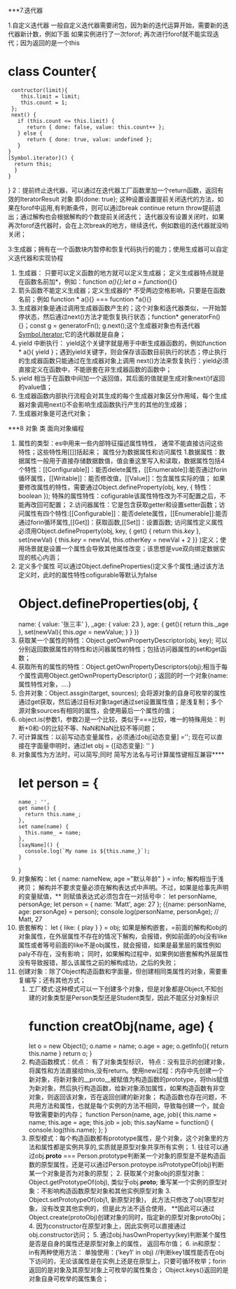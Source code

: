 
***7.迭代器

1.自定义迭代器 一般自定义迭代器需要闭包，因为新的迭代运算开始，需要新的迭代器新计数，例如下面 如果实例进行了一次forof; 再次进行forof就不能实现迭代；因为返回的是一个this 
 # class Counter{
     contructor(limit){
        this.limit = limit;
        this.count = 1;
     };
     next() { 
       if (this.count <= this.limit) { 
          return { done: false, value: this.count++ }; 
       } else { 
          return { done: true, value: undefined }; 
       } 
    } 
    [Symbol.iterator]() { 
      return this; 
      }
    }
  }
2：提前终止迭代器，可以通过在迭代器工厂函数里加一个return函数，返回有效的IteratorResult 对象 即{done: true}; 这种设置设置提前关闭迭代的方法，如果在forof中运用,有判断条件，则可以通过break continue return throw提前退出；通过解构也会根据解构的个数提前关闭迭代； 迭代器没有设置关闭时，如果再次forof迭代器时，会在上次break的地方，继续迭代，例如数组的迭代器就没哟关闭；
    
3:生成器；拥有在一个函数块内暂停和恢复代码执行的能力；使用生成器可以自定义迭代器和实现协程
   1. 生成器： 只要可以定义函数的地方就可以定义生成器； 定义生成器特点就是在函数名前加*，例如：function *a(){};let a = function*(){}
   2. 箭头函数不能定义生成器；定义生成器的* 不受两边空格影响，只要是在函数名前；例如 function * a(){} === fucntion *a(){}
   3. 生成器对象是通过调用生成器函数产生的；这个对象和迭代器类似，一开始暂停状态，然后通过next()方法才能恢复执行状态；function* generatorFn() {}；const g = generatorFn(); g.next();这个生成器对象也有迭代器[Symbol.iterator]();它的迭代器就是自身；
   4. yield 中断执行： yield这个关键字就是用于中断生成器函数的，例如function * a(){ yield }；遇到yield关键字，则会保存该函数目前执行的状态；停止执行的生成器函数只能通过在生成器对象上调用 next()方法来恢复执行：yield必须直接定义在函数中，不能嵌套在非生成器函数的函数中；
   5. yield 相当于在函数中间加一个返回值，其后面的值就是生成对象next()f返回的value值；
   6. 生成器函数内部执行流程会对其生成的每个生成器对象区分作用域，每个生成器对象调用next()不会影响生成函数执行产生的其他的生成器；
   7. 生成器对象是可迭代对象；
   
***8 对象 类 面向对象编程

1. 属性的类型：es中用来一些内部特征描述属性特性， 通常不能直接访问这些特性；这些特性用[[]]括起来； 属性分为数据属性和访问属性
   1.数据属性：数据属性一般用于直接存储数据数值，值会重这里写入和读取，数据属性包括4个特性：[[Configurable]]：能否delete属性，[[Enumerable]]:能否通过forin循环属性，[[Writable]]：能否修改值，[[Value]]：包含属性实际的值； 如果要修改属性的特性，需要通过Object.defineProperty(obj, key, { 特性： boolean }); 特殊的属性特性：cofigurable该属性特性改为不可配置之后，不能再改回可配置；
   2.访问器属性：它是包含获取getter和设置setter函数；访问属性有四个特性:[[Configurable]]：能否delete属性，[[Enumerable]]:能否通过forin循环属性,[[Get]]：获取函数,[[Set]]：设置函数; 访问属性定义属性必须用Object.defineProperty(obj, key, { get() { return this._key_ }, set(newVal) { this._key_ = newVal, this.otherKey = newVal + 2 }} )定义；使用场景就是设置一个属性会导致其他属性改变；该思想是vue双向绑定数据实现的核心内涵；
2. 定义多个属性
   可以通过Object.defineProperties()定义多个属性;通过该方法定义时，此时的属性特性cofigurable等默认为false
   # Object.defineProperties(obj, {
     name: {
       value: '张三丰'
     },
     _age: {
       value: 23
     },
     age: {
       get(){
         return this._age   
       },
       set(newVal){
         this._age_ = newValue;
       }
     }
   })
3. 获取某一个属性的特性：Object.getOwnPropertyDescriptor(obj, key); 可以分别返回数据属性的特性和访问器属性的特性；包括访问器属性的set和get函数；
4. 获取所有的属性的特性：Object.getOwnPropertyDescriptors(obj);相当于每个属性调用Object.getOwnPropertyDescriptor()；返回的时一个对象{name: 属性特性对象，....}
5. 合并对象：Object.assgin(target, sources); 会将源对象的自身可枚举的属性通过get获取，然后通过目标对象taget通过set设置属性值；是浅复制；多个源对象sources有相同的属性，会使用最后一个属性的值；
6. object.is(参数1，参数2)是一个比较，类似于===比较，唯一的特殊用处：判断+0和-0的比较不等、NaN和NaN比较不等问题；
7. 可计算属性：以前写动态变量属性，必须通过obj[动态变量] =''; 现在可以直接在字面量申明时，通过let obj = {[动态变量]: '' }
8. 对象属性为方法时，可以简写;同时 简写方法名与可计算属性键相互兼容****
   #  let person = { 
       name_: '', 
       get name() { 
         return this.name_; 
       }, 
       set name(name) { 
         this.name_ = name; 
       }, 
       [sayName]() { 
         console.log(`My name is ${this.name_}`); 
       } 
      }
9. 对象解构：let { name: nameNew, age ="默认年龄" } = info;  解构相当于浅拷贝；
   解构并不要求变量必须在解构表达式中声明。不过，如果是给事先声明的变量赋值，** 则赋值表达式必须包含在一对括号中：
   let personName, personAge; 
   let person = { 
    name: 'Matt', 
    age: 27 
   }; 
   ({name: personName, age: personAge} = person); 
   console.log(personName, personAge); // Matt, 27
10. 嵌套解构： let { like: { play } }  = obj; 如果是解构嵌套，=前面的解构和obj的对象属性，在外层属性不存在的情况下解构，会报错，例如前面的obj没有like属性或者等号前面的like不是obj属性，就会报错，如果是最里层的属性例如paly不存在，没有影响； 同时，如果解构过程中，如果例如嵌套解构外层属性没有导致报错，那么该属性之前的解构成功，之后的失败；
11. 创建对象：除了Object构造函数和字面量，但创建相同类属性的对象，需要重复编写；还有其他方式；
    1. 工厂模式:这种模式可以一下创建多个对象，但是对象都是Object,不知创建的对象类型是Person类型还是Student类型，因此不能区分对象标识
       # function creatObj(name, age) {
         let o = new Object();
         o.name = name;
         o.age = age;
         o.getInfo(){
           return this.name
         }
         return o;
       }
     2. 构造函数模式：优点： 有了对象类型标识， 特点：没有显示的创建对象，将属性和方法直接给this,没有return。使用new过程：内存中先创建一个新对象，将新对象的__proto__被赋值为构造函数的prototype，将this赋值为新对象，然后执行构造函数，给新对象添加属性，如果构造函数有非空对象，则返回该对象，否在返回创建的新对象；  构造函数也存在问题，不共用方法和属性，也就是每个实例的方法不相同，导致每创建一个，就会导致需要新的内存；
       function Person(name, age, job){ 
         this.name = name; 
         this.age = age; 
         this.job = job; 
         this.sayName = function() { 
           console.log(this.name); 
         }; 
        }
      3. 原型模式：每个构造函数都有prototype属性，是个对象，这个对象里的方法和属性都是实例共享的,实质就是原型对象共享所有实例； 
        1. 往往可以通过obj.__proto__ === Person.prototype判断某一个对象的原型是不是构造函数的原型属性，还是可以通过Person.protoype.isPrototypeOf(obj)判断某一个对象是否为对象的原型；
        2. 获取某个对象obj的原型对象： Object.getPrototypeOf(obj), 类似于obj.__proto__; 重写某一个实例的原型对象：不影响构造函数原型对象和其他实例原型对象
        3. Object.setPrototypeOf(obj1, 新原型对象)， 此方法只修改了obj1原型对象，没有改变其他实例的，但是此方法不适合使用， **因此可以通过Object.create(protoObj)创建对象的同时，指定新的原型对象protoObj； 
        4. 因为constructor在原型对象上，因此实例可以直接通过obj.constructor访问；
        5. 通过obj.hasOwnPropertyy(key)判断某个属性是否是自身的属性还是原型对象上的属性， 返回布尔值；
        6. in和原型： in有两种使用方法： 单独使用：('key1' in obj) //判断key1属性能否在obj下访问的，无论该属性是在实例上还是在原型上，只要可循环枚举；forin返回的是对象及其原型对象上可枚举的属性集合； Object.keys()返回的是对象自身可枚举的属性集合；
       
        
